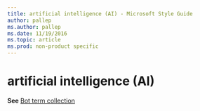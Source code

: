 ```yaml
---
title: artificial intelligence (AI) - Microsoft Style Guide
author: pallep
ms.author: pallep
ms.date: 11/19/2016
ms.topic: article
ms.prod: non-product specific
---
```


# artificial intelligence (AI)

**See** [Bot term collection](/style-guide/a-z-word-list-term-collections/b/bot-terms.md)
